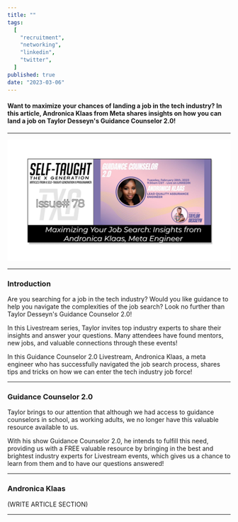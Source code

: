 ```yaml
---
title: ""
tags:
  [
    "recruitment",
    "networking",
    "linkedin",
    "twitter",
  ]
published: true
date: "2023-03-06"
---
```


#### Want to maximize your chances of landing a job in the tech industry? In this article, Andronica Klaas from Meta shares insights on how you can land a job on Taylor Desseyn's Guidance Counselor 2.0!

---

![TXG-78](img/03-06-23/TN-TXG-78.png)

---

### Introduction
Are you searching for a job in the tech industry? Would you like guidance to help you navigate the complexities of the job search? Look no further than Taylor Desseyn's Guidance Counselor 2.0! 

In this Livestream series, Taylor invites top industry experts to share their insights and answer your questions. Many attendees have found mentors, new jobs, and valuable connections through these events!

In this Guidance Counselor 2.0 Livestream, Andronica Klaas, a meta engineer who has successfully navigated the job search process, shares tips and tricks on how we can enter the tech industry job force!

---

### Guidance Counselor 2.0
Taylor brings to our attention that although we had access to guidance counselors in school, as working adults, we no longer have this valuable resource available to us.

With his show Guidance Counselor 2.0, he intends to fulfill this need, providing us with a FREE valuable resource by bringing in the best and brightest industry experts for Livestream events, which gives us a chance to learn from them and to have our questions answered!

---

### Andronica Klaas
(WRITE ARTICLE SECTION)

---

